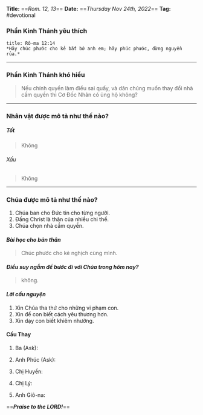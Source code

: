 **Title:** ==*Rom. 12, 13*==
**Date:** ==*Thursday Nov 24th, 2022*==
**Tag:** #devotional

### **Phần Kinh Thánh yêu thích**
```ad-bible
title: Rô-ma 12:14
*Hãy chúc phước cho kẻ bắt bớ anh em; hãy phúc phước, đừng nguyền rủa.*
```
----
### **Phần Kinh Thánh khó hiểu**
> Nếu chính quyền làm điều sai quấy, và dân chúng muốn thay đổi nhà cầm quyền thì Cơ Đốc Nhân có ủng hộ không?
----
### **Nhân vật được mô tả như thế nào?**
##### Tốt
> Không 
###### Xấu
> Không
----
### **Chúa được mô tả như thế nào?**
1. Chúa ban cho Đức tin cho từng người.
2. Đấng Christ là thân của nhiều chi thể.
3. Chúa chọn nhà cầm quyền.
#### *Bài học cho bản thân*
> Chúc phước cho kẻ nghịch cùng mình.
#### *Điều suy ngẫm để bước đi với Chúa trong hôm nay?*
> không.
#### *Lời cầu nguyện*
1. Xin Chúa tha thứ cho những vi phạm con.
2. Xin để con biết cách yêu thương hơn.
3. Xin dạy con biết khiêm nhường.

#### Cầu Thay
1. Ba (Ask):

2. Anh Phúc (Ask):

3. Chị Huyền:

4. Chị Lý:

5. Anh Giô-na:

==***Praise to the LORD!***==
